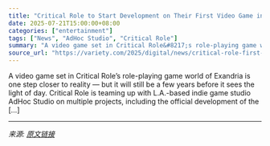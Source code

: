 ```yaml
---
title: "Critical Role to Start Development on Their First Video Game in Partnership With AdHoc Studio (EXCLUSIVE)"
date: 2025-07-21T15:00:00+08:00
categories: ["entertainment"]
tags: ["News", "AdHoc Studio", "Critical Role"]
summary: "A video game set in Critical Role&#8217;s role-playing game world of Exandria is one step closer to reality &#8212; but it will still be a few years before it sees the light of day. Critical Role is t"
source_url: "https://variety.com/2025/digital/news/critical-role-first-video-game-development-adhoc-studio-1236463963/"
---
```


A video game set in Critical Role&#8217;s role-playing game world of Exandria is one step closer to reality &#8212; but it will still be a few years before it sees the light of day. Critical Role is teaming up with L.A.-based indie game studio AdHoc Studio on multiple projects, including the official development of the [&#8230;]

---

*来源: [原文链接](https://variety.com/2025/digital/news/critical-role-first-video-game-development-adhoc-studio-1236463963/)*
